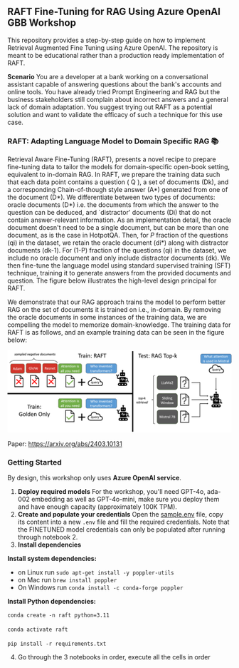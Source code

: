 ## RAFT Fine-Tuning for RAG Using Azure OpenAI GBB Workshop

This repository provides a step-by-step guide on how to implement Retrieval Augmented Fine Tuning using Azure OpenAI. The repository is meant to be educational rather than a production ready implementation of RAFT. 

**Scenario** You are a developer at a bank working on a conversational assistant capable of answering questions about the bank's accounts and online tools. You have already tried Prompt Engineering and RAG but the business stakeholders still complain about incorrect answers and a general lack of domain adaptation. You suggest trying out RAFT as a potential solution and want to validate the efficacy of such a technique for this use case.

###  RAFT: Adapting Language Model to Domain Specific RAG 📚
Retrieval Aware Fine-Tuning (RAFT), presents a novel recipe to prepare fine-tuning data to tailor the models for domain-specific open-book setting, equivalent to in-domain RAG. In RAFT, we prepare the training data such that each data point contains a question ( Q ), a set of documents (Dk), and a corresponding Chain-of-though style answer (A*) generated from one of the document (D*). We differentiate between two types of documents: oracle documents (D*) i.e. the documents from which the answer to the question can be deduced, and `distractor' documents (Di) that do not contain answer-relevant information. As an implementation detail, the oracle document doesn't need to be a single document, but can be more than one document, as is the case in HotpotQA. Then, for $P$ fraction of the questions (qi) in the dataset, we retain the oracle document (di*) along with distractor documents (dk-1). For (1-P) fraction of the questions (qi) in the dataset, we include no oracle document and only include distractor documents (dk). We then fine-tune the language model using standard supervised training (SFT) technique, training it to generate answers from the provided documents and question. The figure below illustrates the high-level design principal for RAFT.

We demonstrate that our RAG approach trains the model to perform better RAG on the set of documents it is trained on i.e., in-domain. By removing the oracle documents in some instances of the training data, we are compelling the model to memorize domain-knowledge. The training data for RAFT is as follows, and an example training data can be seen in the figure below:

![alt text](static/raft.png)

Paper: https://arxiv.org/abs/2403.10131

### Getting Started

By design, this workshop only uses **Azure OpenAI service**. 

1. **Deploy required models**
For the workshop, you'll need GPT-4o, ada-002 embedding as well as GPT-4o-mini, make sure you deploy them and have enough capacity (approximately 100K TPM).
2. **Create and populate your credentials**
Open the [sample.env](./sample.env) file, copy its content into a new `.env` file and fill the required credentials. Note that the FINETUNED model credentials can only be populated after running through notebook 2.
3. **Install dependencies**

**Install system dependencies:**

- on Linux run `sudo apt-get install -y poppler-utils`
- on Mac run `brew install poppler`
- On Windows run `conda install -c conda-forge poppler`

**Install Python dependencies:**
```shell
conda create -n raft python=3.11

conda activate raft

pip install -r requirements.txt
```
4. Go through the 3 notebooks in order, execute all the cells in order 



